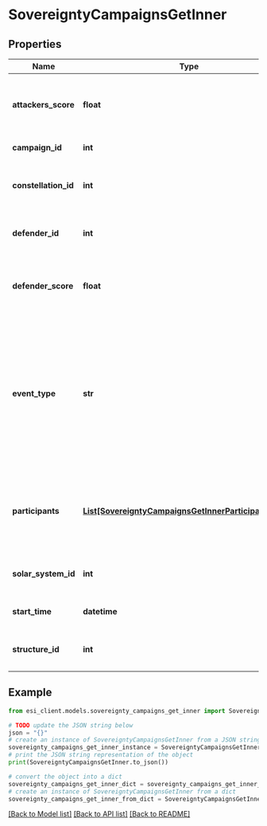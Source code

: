 # SovereigntyCampaignsGetInner


## Properties

Name | Type | Description | Notes
------------ | ------------- | ------------- | -------------
**attackers_score** | **float** | Score for all attacking parties, only present in Defense Events.  | [optional] 
**campaign_id** | **int** | Unique ID for this campaign. | 
**constellation_id** | **int** | The constellation in which the campaign will take place.  | 
**defender_id** | **int** | Defending alliance, only present in Defense Events  | [optional] 
**defender_score** | **float** | Score for the defending alliance, only present in Defense Events.  | [optional] 
**event_type** | **str** | Type of event this campaign is for. tcu_defense, ihub_defense and station_defense are referred to as \&quot;Defense Events\&quot;, station_freeport as \&quot;Freeport Events\&quot;.  | 
**participants** | [**List[SovereigntyCampaignsGetInnerParticipantsInner]**](SovereigntyCampaignsGetInnerParticipantsInner.md) | Alliance participating and their respective scores, only present in Freeport Events.  | [optional] 
**solar_system_id** | **int** | The solar system the structure is located in.  | 
**start_time** | **datetime** | Time the event is scheduled to start.  | 
**structure_id** | **int** | The structure item ID that is related to this campaign.  | 

## Example

```python
from esi_client.models.sovereignty_campaigns_get_inner import SovereigntyCampaignsGetInner

# TODO update the JSON string below
json = "{}"
# create an instance of SovereigntyCampaignsGetInner from a JSON string
sovereignty_campaigns_get_inner_instance = SovereigntyCampaignsGetInner.from_json(json)
# print the JSON string representation of the object
print(SovereigntyCampaignsGetInner.to_json())

# convert the object into a dict
sovereignty_campaigns_get_inner_dict = sovereignty_campaigns_get_inner_instance.to_dict()
# create an instance of SovereigntyCampaignsGetInner from a dict
sovereignty_campaigns_get_inner_from_dict = SovereigntyCampaignsGetInner.from_dict(sovereignty_campaigns_get_inner_dict)
```
[[Back to Model list]](../README.md#documentation-for-models) [[Back to API list]](../README.md#documentation-for-api-endpoints) [[Back to README]](../README.md)


